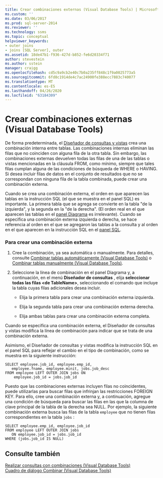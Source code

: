 ```yaml
---
title: Crear combinaciones externas (Visual Database Tools) | Microsoft Docs
ms.custom: ''
ms.date: 03/06/2017
ms.prod: sql-server-2014
ms.reviewer: ''
ms.technology: ssms
ms.topic: conceptual
helpviewer_keywords:
- outer joins
- joins [SQL Server], outer
ms.assetid: 18de47b1-f936-427d-b852-fe6d20334f71
author: stevestein
ms.author: sstein
manager: craigg
ms.openlocfilehash: cd5c9a9cb2e40c7b0a235ff848c1f9a0025773a5
ms.sourcegitcommit: 6fd8c1914de4c7ac24900fe388ecc7883c740077
ms.translationtype: MT
ms.contentlocale: es-ES
ms.lasthandoff: 04/26/2020
ms.locfileid: "63184309"
---
```

# <a name="create-outer-joins-visual-database-tools"></a>Crear combinaciones externas (Visual Database Tools)
  De forma predeterminada, el [Diseñador de consultas y vistas](visual-database-tools.md) crea una combinación interna entre tablas. Las combinaciones internas eliminan las filas que no coinciden con alguna fila de la otra tabla. Sin embargo, las combinaciones externas devuelven todas las filas de una de las tablas o vistas mencionadas en la cláusula FROM, como mínimo, siempre que tales filas cumplan alguna de las condiciones de búsqueda de WHERE o HAVING. Si desea incluir filas de datos en el conjunto de resultados que no se correspondan con ninguna fila de la tabla combinada, puede crear una combinación externa.  
  
 Cuando se crea una combinación externa, el orden en que aparecen las tablas en la instrucción SQL (el que se muestra en el panel SQL) es importante. La primera tabla que se agrega se convierte en la tabla "de la izquierda", y la segunda en la "de la derecha". (El orden real en el que aparecen las tablas en el [panel Diagrama](diagram-pane-visual-database-tools.md) es irrelevante). Cuando se especifica una combinación externa izquierda o derecha, se hace referencia al orden en el que se agregaron las tablas a la consulta y al orden en el que aparecen en la instrucción SQL en el [panel SQL](sql-pane-visual-database-tools.md).  
  
### <a name="to-create-an-outer-join"></a>Para crear una combinación externa  
  
1.  Cree la combinación, ya sea automática o manualmente. Para detalles, consulte [Combinar tablas automáticamente &#40;Visual Database Tools&#41;](join-tables-automatically-visual-database-tools.md) o [Combinar tablas manualmente &#40;Visual Database Tools&#41;](join-tables-manually-visual-database-tools.md).  
  
2.  Seleccione la línea de combinación en el panel Diagrama y, a continuación, en el menú **Diseñador de consultas** , elija **seleccionar todas las filas \<de TableName>**, seleccionando el comando que incluye la tabla cuyas filas adicionales desea incluir.  
  
    -   Elija la primera tabla para crear una combinación externa izquierda.  
  
    -   Elija la segunda tabla para crear una combinación externa derecha.  
  
    -   Elija ambas tablas para crear una combinación externa completa.  
  
 Cuando se especifica una combinación externa, el Diseñador de consultas y vistas modifica la línea de combinación para indicar que se trata de una combinación externa.  
  
 Asimismo, el Diseñador de consultas y vistas modifica la instrucción SQL en el panel SQL para reflejar el cambio en el tipo de combinación, como se muestra en la siguiente instrucción:  
  
```  
SELECT employee.job_id, employee.emp_id,  
   employee.fname, employee.minit, jobs.job_desc  
FROM employee LEFT OUTER JOIN jobs ON   
    employee.job_id = jobs.job_id  
```  
  
 Puesto que las combinaciones externas incluyen filas no coincidentes, puede utilizarlas para buscar filas que infrinjan las restricciones FOREIGN KEY. Para ello, cree una combinación externa y, a continuación, agregue una condición de búsqueda para buscar las filas en las que la columna de clave principal de la tabla de la derecha sea NULL. Por ejemplo, la siguiente combinación externa busca las filas de la tabla `employee` que no tienen filas correspondientes en la tabla `jobs` :  
  
```  
SELECT employee.emp_id, employee.job_id  
FROM employee LEFT OUTER JOIN jobs   
   ON employee.job_id = jobs.job_id  
WHERE (jobs.job_id IS NULL)  
```  
  
## <a name="see-also"></a>Consulte también  
 [Realizar consultas con combinaciones &#40;Visual Database Tools&#41;](query-with-joins-visual-database-tools.md)   
 [Cuadro de diálogo Combinar &#40;Visual Database Tools&#41;](join-dialog-box-visual-database-tools.md)  
  
  
